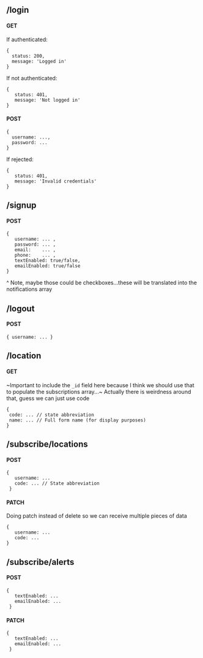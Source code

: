 ## /login 

#### GET 

If authenticated: 
```
{ 
  status: 200, 
  message: 'Logged in'
}
``` 

If not authenticated: 
``` 
{ 
   status: 401, 
   message: 'Not logged in' 
}
```

#### POST 

```
{ 
  username: ..., 
  password: ... 
} 
```

If rejected: 

``` 
{ 
   status: 401, 
   message: 'Invalid credentials'
} 
```

## /signup 

#### POST 

```
{ 
   username: ... ,
   password: ... ,
   email:    ... ,
   phone:    ... ,
   textEnabled: true/false,
   emailEnabled: true/false
} 
```

^ Note, maybe those could be checkboxes...these will be translated into the notifications array 

## /logout 

#### POST 

```
{ username: ... } 
```

## /location 

#### GET 

~Important to include the `_id` field here because I think we should use that to populate the subscriptions array...~ Actually there is weirdness around that, guess we can just use code  

```
{ 
 code: ... // state abbreviation 
 name: ... // Full form name (for display purposes) 
}
```  

## /subscribe/locations

#### POST 

```
{ 
   username: ... 
   code: ... // State abbreviation 
 } 
``` 

#### PATCH 

Doing patch instead of delete so we can receive multiple pieces of data 

```
{ 
   username: ... 
   code: ... 
}
``` 

## /subscribe/alerts 

#### POST 
```
{ 
   textEnabled: ...
   emailEnabled: ... 
 } 
``` 

#### PATCH
```
{ 
   textEnabled: ... 
   emailEnabled: ... 
 } 
``` 
